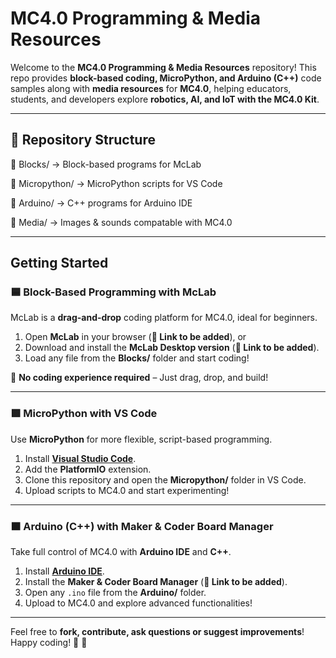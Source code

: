 #  MC4.0 Programming & Media Resources  

Welcome to the **MC4.0 Programming & Media Resources** repository! This repo provides **block-based coding, MicroPython, and Arduino (C++)** code samples along with **media resources** for **MC4.0**, helping educators, students, and developers explore **robotics, AI, and IoT with the MC4.0 Kit**.

---

## 📁 Repository Structure  

📂 Blocks/ → Block-based programs for McLab 

📂 Micropython/ → MicroPython scripts for VS Code 

📂 Arduino/ → C++ programs for Arduino IDE 

📂 Media/ → Images & sounds compatable with MC4.0

---

## Getting Started  

### 🟦 Block-Based Programming with McLab  
McLab is a **drag-and-drop** coding platform for MC4.0, ideal for beginners.  

1. Open **McLab** in your browser (**🔗 Link to be added**), or  
2. Download and install the **McLab Desktop version** (**🔗 Link to be added**).  
3. Load any file from the **Blocks/** folder and start coding!  

🔹 **No coding experience required** – Just drag, drop, and build!  

---

### 🟩 MicroPython with VS Code  
Use **MicroPython** for more flexible, script-based programming.  

1. Install **[Visual Studio Code](https://code.visualstudio.com/)**.  
2. Add the **PlatformIO** extension.  
3. Clone this repository and open the **Micropython/** folder in VS Code.  
4. Upload scripts to MC4.0 and start experimenting!  

---

### 🟧 Arduino (C++) with Maker & Coder Board Manager  
Take full control of MC4.0 with **Arduino IDE** and **C++**.  

1. Install **[Arduino IDE](https://www.arduino.cc/en/software/)**.  
2. Install the **Maker & Coder Board Manager** (**🔗 Link to be added**).  
3. Open any `.ino` file from the **Arduino/** folder.  
4. Upload to MC4.0 and explore advanced functionalities!  


---
Feel free to **fork, contribute, ask questions or suggest improvements**!  
Happy coding! 🎉 🤖

